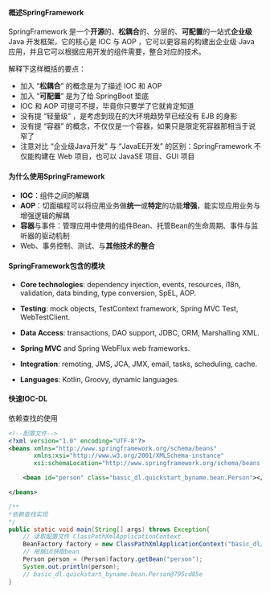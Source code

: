 #### 概述SpringFramework

SpringFramework 是一个**开源**的、**松耦合**的、分层的、**可配置**的一站式**企业级** Java 开发框架，它的核心是 IOC 与 AOP ，它可以更容易的构建出企业级 Java 应用，并且它可以根据应用开发的组件需要，整合对应的技术。

解释下这样概括的要点：

- 加入 “**松耦合**” 的概念是为了描述 IOC 和 AOP 
- 加入 “**可配置**” 是为了给 SpringBoot 垫底
- IOC 和 AOP 可提可不提，毕竟你只要学了它就肯定知道
- 没有提 “轻量级” ，是考虑到现在的大环境趋势早已经没有 EJB 的身影
- 没有提 “容器” 的概念，不仅仅是一个容器，如果只是限定死容器那相当于说窄了
- 注意对比 “企业级Java开发” 与 “JavaEE开发” 的区别：SpringFramework 不仅能构建在 Web 项目，也可以 JavaSE 项目、GUI 项目

#### 为什么使用SpringFramework

- **IOC**：组件之间的解耦
- **AOP**：切面编程可以将应用业务做**统一**或**特定**的功能**增强**，能实现应用业务与增强逻辑的解耦
- **容器**与事件：管理应用中使用的组件Bean、托管Bean的生命周期、事件与监听器的驱动机制
- Web、事务控制、测试、与**其他技术的整合**

#### SpringFramework包含的模块

- **Core technologies**: dependency injection, events, resources, i18n, validation, data binding, type conversion, SpEL, AOP.

- **Testing**: mock objects, TestContext framework, Spring MVC Test, WebTestClient.

- **Data Access**: transactions, DAO support, JDBC, ORM, Marshalling XML.

- **Spring MVC** and Spring WebFlux web frameworks.

- **Integration**: remoting, JMS, JCA, JMX, email, tasks, scheduling, cache.

- **Languages**: Kotlin, Groovy, dynamic languages.

#### 快速IOC-DL

依赖查找的使用

```xml
<!--配置文件-->
<?xml version="1.0" encoding="UTF-8"?>
<beans xmlns="http://www.springframework.org/schema/beans"
       xmlns:xsi="http://www.w3.org/2001/XMLSchema-instance"
       xsi:schemaLocation="http://www.springframework.org/schema/beans http://www.springframework.org/schema/beans/spring-beans.xsd">

    <bean id="person" class="basic_dl.quickstart_byname.bean.Person"></bean>

</beans>
```

```java
/**
*依赖查找实现
*/
public static void main(String[] args) throws Exception{
    // 读取配置文件 ClassPathXmlApplicationContext 
    BeanFactory factory = new ClassPathXmlApplicationContext("basic_dl/quickstart_byname.xml");
    // 根据id获取bean
    Person person = (Person)factory.getBean("person");
    System.out.println(person);
    // basic_dl.quickstart_byname.bean.Person@795cd85e
}
```